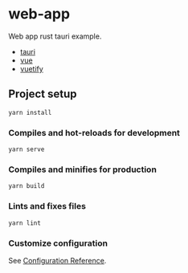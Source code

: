 # web-app

Web app rust tauri example.

* [tauri](https://tauri.app/)
* [vue](https://vuejs.org/)
* [vuetify](https://vuetifyjs.com/en/)


## Project setup
```
yarn install
```

### Compiles and hot-reloads for development
```
yarn serve
```

### Compiles and minifies for production
```
yarn build
```

### Lints and fixes files
```
yarn lint
```

### Customize configuration
See [Configuration Reference](https://cli.vuejs.org/config/).
